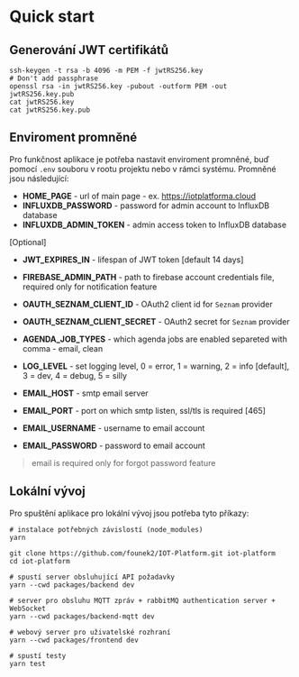 # Quick start

## Generování JWT certifikátů

```
ssh-keygen -t rsa -b 4096 -m PEM -f jwtRS256.key
# Don't add passphrase
openssl rsa -in jwtRS256.key -pubout -outform PEM -out jwtRS256.key.pub
cat jwtRS256.key
cat jwtRS256.key.pub
```

## Enviroment promněné

Pro funkčnost aplikace je potřeba nastavit enviroment promněné, buď pomocí `.env` souboru v rootu projektu nebo v rámci systému. Promněné jsou následující:

- **HOME_PAGE** - url of main page - ex. <https://iotplatforma.cloud>
- **INFLUXDB_PASSWORD** - password for admin account to InfluxDB database
- **INFLUXDB_ADMIN_TOKEN** - admin access token to InfluxDB database

[Optional]

- **JWT_EXPIRES_IN** - lifespan of JWT token [default 14 days]
- **FIREBASE_ADMIN_PATH** - path to firebase account credentials file, required only for notification feature
- **OAUTH_SEZNAM_CLIENT_ID** - OAuth2 client id for `Seznam` provider
- **OAUTH_SEZNAM_CLIENT_SECRET** - OAuth2 secret for `Seznam` provider
- **AGENDA_JOB_TYPES** - which agenda jobs are enabled separeted with comma - email, clean
- **LOG_LEVEL** - set logging level, 0 = error, 1 = warning, 2 = info [default], 3 = dev, 4 = debug, 5 = silly

- **EMAIL_HOST** - smtp email server
- **EMAIL_PORT** - port on which smtp listen, ssl/tls is required [465]
- **EMAIL_USERNAME** - username to email account
- **EMAIL_PASSWORD** - password to email account

> email is required only for forgot password feature

## Lokální vývoj

Pro spuštění aplikace pro lokální vývoj jsou potřeba tyto příkazy:

```
# instalace potřebných závislostí (node_modules)
yarn

git clone https://github.com/founek2/IOT-Platform.git iot-platform
cd iot-platform

# spustí server obsluhující API požadavky
yarn --cwd packages/backend dev

# server pro obsluhu MQTT zpráv + rabbitMQ authentication server + WebSocket
yarn --cwd packages/backend-mqtt dev

# webový server pro uživatelské rozhraní
yarn --cwd packages/frontend dev

# spustí testy
yarn test
```
